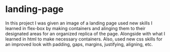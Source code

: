 # landing-page

In this project I was given an image of a landing page used new skills I learned in flex-box by making containers and alinging them to their designated areas for an organized replica of the page. Alongside with what I learned in html to make necessary containers. Also, used new css skills for an improved look with padding, gaps, margins, justifying, aligning, etc.